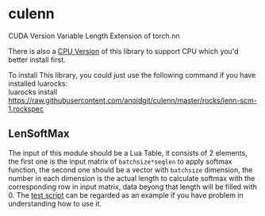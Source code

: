 # culenn
CUDA Version Variable Length Extension of torch.nn

There is also a [CPU Version](https://github.com/anoidgit/lenn) of this library to support CPU which you'd better install first.

To install This library, you could just use the following command if you have installed luarocks:  
luarocks install https://raw.githubusercontent.com/anoidgit/culenn/master/rocks/lenn-scm-1.rockspec

## LenSoftMax
The input of this module should be a Lua Table, it consists of 2 elements, the first one is the input matrix of `batchsize*seqlen` to apply softmax function, the second one should be a vector with `batchsize` dimension, the number in each dimension is the actual length to calculate softmax with the corresponding row in input matrix, data beyong that length will be filled with 0. The [test script](https://github.com/anoidgit/culenn/blob/master/test/lensoftmax.lua) can be regarded as an example if you have problem in understanding how to use it.
